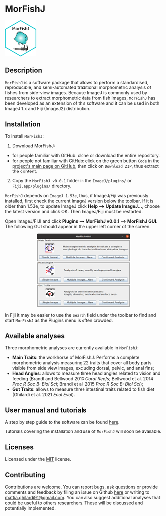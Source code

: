 # MorFishJ

<p align="left">
  <img src="readme_files/MorFishJ_logo.png" width="100" title="MorFishJ GUI"><br>
</p>

## Description

`MorFishJ` is a software package that allows to perform a standardised, reproducible, and semi-automated traditional morphometric analysis of fishes from side-view images. Because ImageJ is commonly used by researchers to extract morphometric data from fish images, `MorFishJ` has been developed as an extension of this software and it can be used in both ImageJ 1.x and Fiji (ImageJ2) distribution.

## Installation

To install `MorFishJ`:

1. Download MorFishJ:

- for people familiar with GitHub: clone or download the entire repository.
- for people not familiar with GitHub: click on the green button `Code` in the [project's main page on GitHub](https://github.com/mattiaghilardi/MorFishJ), then click on `Download ZIP`, thus extract the content.

2. Copy the `MorFishJ v0.0.1` folder in the `ImageJ/plugins/` or `Fiji.app/plugins/` directory.

`MorFishJ` depends on `ImageJ 1.53e`, thus, if ImageJ/Fiji was previously installed, first check the current ImageJ version below the toolbar. If it is older than 1.53e, to update ImageJ click **Help --> Update ImageJ...**, choose the latest version and click OK. Then ImageJ/Fiji must be restarted.

Open ImageJ/FIJI and click **Plugins --> MorFishJ v0.0.1 --> MorFishJ GUI**. The following GUI should appear in the upper left corner of the screen.

<p align="center">
  <img src="readme_files/MorFishJ_GUI_v0.0.1.png" width="300" title="MorFishJ GUI"><br>
</p>

In Fiji it may be easier to use the `Search` field under the toolbar to find and start `MorFishJ` as the Plugins menu is often crowded.

## Available analyses

Three morphometric analyses are currently available in `MorFishJ`:

- **Main Traits**: the workhorse of MorFishJ. Performs a complete morphometric analysis measuring 22 traits that cover all body parts visible from side view images, excluding dorsal, pelvic, and anal fins;
- **Head Angles**: allows to measure three head angles related to vision and feeding (Brandl and Bellwood 2013 *Coral Reefs*; Bellwood et al. 2014 *Proc R Soc B: Biol Sci*; Brandl et al. 2015 *Proc R Soc B: Biol Sci*);
- **Gut Traits**: allows to measure three intestinal traits related to fish diet (Ghilardi et al. 2021 *Ecol Evol*).

## User manual and tutorials

A step by step guide to the software can be found [here](https://mattiaghilardi.github.io/MorFishJ_manual/).

Tutorials covering the installation and use of `MorFishJ` will soon be available.

## Licenses

Licensed under the [MIT](https://github.com/mattiaghilardi/MorFishJ/blob/main/LICENSE) license.

## Contributing

Contributions are welcome. You can report bugs, ask questions or provide comments and feedback by filing an issue on Github [here](https://github.com/mattiaghilardi/MorFishJ/issues) or writing to mattia.ghilardi91@gmail.com. You can also suggest additional analyses that could be useful to others researchers. These will be discussed and potentially implemented.
